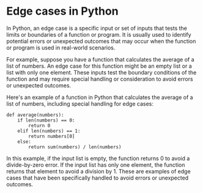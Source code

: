 # Edge cases in Python

In Python, an edge case is a specific input or set of inputs that tests the limits or boundaries of a function or program. It is usually used to identify potential errors or unexpected outcomes that may occur when the function or program is used in real-world scenarios.

For example, suppose you have a function that calculates the average of a list of numbers. An edge case for this function might be an empty list or a list with only one element. These inputs test the boundary conditions of the function and may require special handling or consideration to avoid errors or unexpected outcomes.

Here's an example of a function in Python that calculates the average of a list of numbers, including special handling for edge cases:


```
def average(numbers):
    if len(numbers) == 0:
        return 0
    elif len(numbers) == 1:
        return numbers[0]
    else:
        return sum(numbers) / len(numbers)
```

In this example, if the input list is empty, the function returns 0 to avoid a divide-by-zero error. If the input list has only one element, the function returns that element to avoid a division by 1. These are examples of edge cases that have been specifically handled to avoid errors or unexpected outcomes.

